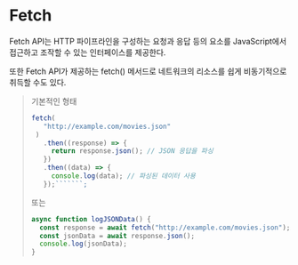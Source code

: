 # Fetch

Fetch API는 HTTP 파이프라인을 구성하는 요청과 응답 등의 요소를 JavaScript에서 접근하고 조작할 수 있는 인터페이스를 제공한다.

또한 Fetch API가 제공하는 fetch() 메서드로 네트워크의 리소스를 쉽게 비동기적으로 취득할 수도 있다.

> 기본적인 형태
>
> ````````javascript
> fetch(
>    "http://example.com/movies.json"
>  )
>    .then((response) => {
>      return response.json(); // JSON 응답을 파싱
>    })
>    .then((data) => {
>      console.log(data); // 파싱된 데이터 사용
>    });```````;
> ````````
>
> 또는
>
> ```javascript
> async function logJSONData() {
>   const response = await fetch("http://example.com/movies.json");
>   const jsonData = await response.json();
>   console.log(jsonData);
> }
> ```
